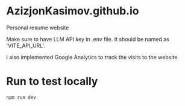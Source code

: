 # AzizjonKasimov.github.io
Personal resume website

Make sure to have LLM API key in .env file. It should be named as 'VITE_API_URL'.

I also implemented Google Analytics to track the visits to the website.

# Run to test locally
```bash
npm run dev
```